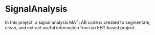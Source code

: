 # SignalAnalysis
In this project, a signal analysis MATLAB code is created to segmentate, clean, and extract useful information from an EEG based project.
